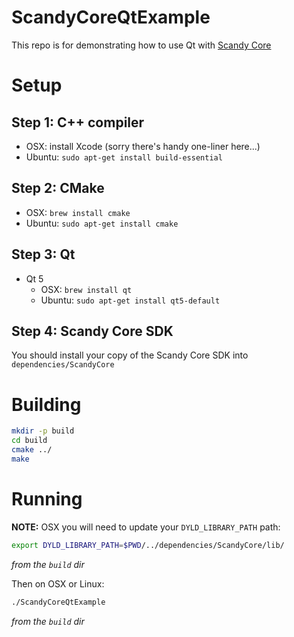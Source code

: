# ScandyCoreQtExample
This repo is for demonstrating how to use Qt with [Scandy Core](https://scandy.co/scandycore)

# Setup

## Step 1: C++ compiler

* OSX: install Xcode (sorry there's handy one-liner here...)
* Ubuntu: `sudo apt-get install build-essential`

## Step 2: CMake

* OSX: `brew install cmake`
* Ubuntu: `sudo apt-get install cmake`

## Step 3: Qt

* Qt 5
  * OSX: `brew install qt`
  * Ubuntu: `sudo apt-get install qt5-default`

## Step 4: Scandy Core SDK

You should install your copy of the Scandy Core SDK into `dependencies/ScandyCore`

# Building

```bash
mkdir -p build
cd build
cmake ../
make
```

# Running

**NOTE:**
OSX you will need to update your `DYLD_LIBRARY_PATH` path:

```bash
export DYLD_LIBRARY_PATH=$PWD/../dependencies/ScandyCore/lib/
```
*from the `build` dir*

Then on OSX or Linux:

```bash
./ScandyCoreQtExample
```
*from the `build` dir*